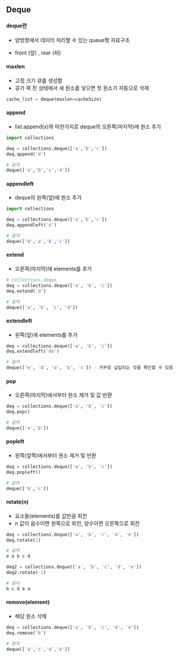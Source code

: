 ## Deque



#### deque란

- 양방향에서 데이터 처리할 수 있는 queue형 자료구조

- front (앞) , rear (뒤)



#### maxlen

- 고정 크기 큐를 생성함
- 큐가 꽉 찬 상태에서 새 원소를 넣으면 첫 원소가 자동으로 삭제

```python
cache_list = deque(maxlen=cacheSize)
```



#### append

- list.append(x)와 마찬가지로 deque의 오른쪽(마지막)에 원소 추가

```python
import collections

deq = collections.deque(['a','b','c'])
deq.append('d')

# 출력
deque(['a','b','c','d'])
```



#### appendleft

- deque의 왼쪽(앞)에 원소 추가

```python
import collections

deq = collections.deque(['a','b','c'])
deq.appendleft('d')

# 출력
deque(['d','a','b','c'])
```



#### extend

- 오른쪽(마지막)에 elements를 추가

```python
# collections.deque
deq = collections.deque(['a', 'b', 'c'])
deq.extend('d')

# 출력
deque(['a', 'b', 'c', 'd'])
```



#### extendleft

- 왼쪽(앞)에 elements를 추가

```python
deq = collections.deque(['a', 'b', 'c'])
deq.extendleft('de')

# 출력
deque(['e', 'd', 'a', 'b', 'c']) - 거꾸로 삽입되는 것을 확인할 수 있음
```



#### pop

- 오른쪽(마지막)에서부터 원소 제거 및 값 반환

```python
deq = collections.deque(['a', 'b', 'c'])
deq.pop()

# 출력
deque(['a','b'])
```



#### popleft

- 왼쪽(앞쪽)에서부터 원소 제거 및 반환

```python
deq = collections.deque(['a', 'b', 'c'])
deq.popleft()

# 출력
deque(['b','c'])
```



#### rotate(n)

- 요소들(elements)를 값만큼 회전
- n 값이 음수이면 왼쪽으로 회전, 양수이면 오른쪽으로 회전

```python
deq = collections.deque(['a', 'b', 'c', 'd', 'e'])
deq.rotate(1)

# 출력
e a b c d

deq2 = collections.deque(['a', 'b', 'c', 'd', 'e'])
deq2.rotate(-1)

# 출력
b c d e a
```



#### remove(element)

- 해당 원소 삭제

```python
deq = collections.deque(['a', 'b', 'c', 'd', 'e'])
deq.remove('b')

# 출력
deque(['a','c','d','e'])
```

